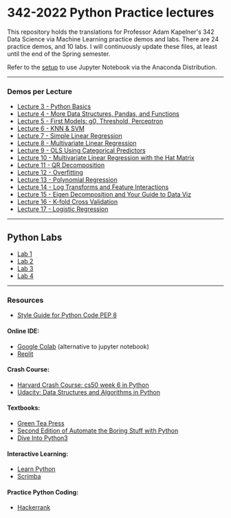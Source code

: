 # 342-2022 Python Practice lectures

This repository holds the translations for Professor Adam Kapelner's 342 Data Science via Machine Learning practice demos and labs. There are 24 practice demos, and 10 labs. I will continuously update these files, at least until the end of the Spring semester.

Refer to the [setup](https://github.com/sfnxboy/342-2022-Python-Practice-lectures/blob/main/Jupyter_Setup.md) to use Jupyter Notebook via the Anaconda Distribution.

---

### Demos per Lecture
- [Lecture 3 - Python Basics](https://github.com/sfnxboy/342-2022-Python-Practice-lectures/blob/main/Practice%20Notes/3%20-%20Python%20Practice%20Lecture%203%20MATH%20342W%20Queens%20College%20-%20The%20Basics.ipynb)
- [Lecture 4 - More Data Structures, Pandas, and Functions](https://github.com/sfnxboy/342-2022-Python-Practice-lectures/blob/main/Practice%20Notes/4%20-%20Python%20Practice%20Lecture%204%20MATH%20342W%20Queens%20College%20-%20More%20Data%20Structures%2C%20Pandas%20and%20Functions.ipynb)
- [Lecture 5 - First Models: g0, Threshold, Perceptron](https://github.com/sfnxboy/342-2022-Python-Practice-lectures/blob/main/Practice%20Notes/5%20-%20Python%20Practice%20Lecture%205%20MATH%20342W%20Queens%20College%20-%20Threshold%20%26%20Perceptron.ipynb)
- [Lecture 6 - KNN & SVM](https://github.com/sfnxboy/342-2022-Python-Practice-lectures/blob/main/Practice%20Notes/6%20-%20Python%20Practice%20Lecture%206%20MATH%20342W%20Queens%20College%20-%20KNN%20%26%20SVM.ipynb)
- [Lecture 7 - Simple Linear Regression](https://github.com/sfnxboy/342-2022-Python-Practice-lectures/blob/main/Practice%20Notes/7%20-%20Python%20Practice%20Lecture%207%20MATH%20342W%20Queens%20College%20-%20Simple%20Linear%20Regression.ipynb)
- [Lecture 8 - Multivariate Linear Regression](https://github.com/sfnxboy/342-2022-Python-Practice-lectures/blob/main/Practice%20Notes/8%20-%20Python%20Practice%20Lecture%208%20MATH%20342W%20Queens%20College%20-%20Multivariate%20Linear%20Regression.ipynb)
- [Lecture 9 - OLS Using Categorical Predictors](https://github.com/sfnxboy/342-2022-Python-Practice-lectures/blob/main/Practice%20Notes/9%20-%20Python%20Practice%20Lecture%209%20MATH%20342W%20Queens%20College%20-%20OLS%20Using%20Categorical%20Predictors.ipynb)
- [Lecture 10 - Multivariate Linear Regression with the Hat Matrix](https://github.com/sfnxboy/342-2022-Python-Practice-lectures/blob/main/Practice%20Notes/10%20-%20Python%20Practice%20Lecture%2010%20MATH%20342W%20Queens%20College%20-%20Multivariate%20Linear%20Regression%20with%20the%20Hat%20Matrix.ipynb)
- [Lecture 11 - QR Decomposition](https://github.com/sfnxboy/342-2022-Python-Practice-lectures/blob/main/Practice%20Notes/11%20-%20Python%20Practice%20Lecture%2011%20MATH%20342W%20Queens%20College%20-%20QR%20Decomposition.ipynb)
- [Lecture 12 - Overfitting](https://github.com/sfnxboy/342-2022-Python-Practice-lectures/blob/main/Practice%20Notes/12%20-%20Python%20Practice%20Lecture%2012%20MATH%20342W%20Queens%20College%20-%20Overfitting.ipynb)
- [Lecture 13 - Polynomial Regression](https://github.com/sfnxboy/342-2022-Python-Practice-lectures/blob/main/Practice%20Notes/13%20-%20Python%20Practice%20Lecture%2013%20MATH%20342W%20Queens%20College%20-%20Polynomial%20Regression.ipynb)
- [Lecture 14 - Log Transforms and Feature Interactions](https://github.com/sfnxboy/342-2022-Python-Practice-lectures/blob/main/Practice%20Notes/14%20-%20Python%20Practice%20Lecture%2014%20MATH%20342W%20Queens%20College%20-%20Linear%20Models%20with%20Feature%20Interactions.ipynb)
- [Lecture 15 - Eigen Decomposition and Your Guide to Data Viz](https://github.com/sfnxboy/342-2022-Python-Practice-lectures/blob/main/Practice%20Notes/15%20-%20Python%20Practice%20Lecture%2015%20MATH%20342W%20Queens%20College%20-%20Guide%20to%20Data%20Visualization.ipynb)
- [Lecture 16 - K-fold Cross Validation](https://github.com/sfnxboy/342-2022-Python-Practice-lectures/blob/main/Practice%20Notes/16%20-%20Python%20Practice%20Lecture%2016%20MATH%20342W%20Queens%20College%20-%20K-fold%20Cross%20Validation.ipynb)
- [Lecture 17 - Logistic Regression](https://github.com/sfnxboy/342-2022-Python-Practice-lectures/blob/main/Practice%20Notes/17%20-%20Python%20Practice%20Lecture%2017%20MATH%20342W%20Queens%20College%20-%20Logistic%20Regression.ipynb)

---
## Python Labs
- [Lab 1](https://github.com/sfnxboy/342-2022-Python-Practice-lectures/blob/main/Labs/Lab%201%20-%20Python%20Lab.ipynb)
- [Lab 2](https://github.com/sfnxboy/342-2022-Python-Practice-lectures/blob/main/Labs/Lab%202%20-%20Python%20Lab.ipynb)
- [Lab 3](https://github.com/sfnxboy/342-2022-Python-Practice-lectures/blob/main/Labs/Lab%203%20-%20Python%20Lab.ipynb)
- [Lab 4](https://github.com/sfnxboy/342-2022-Python-Practice-lectures/blob/main/Labs/Lab%204%20-%20Python%20Lab.ipynb)

---
### Resources

- [Style Guide for Python Code PEP 8](https://www.python.org/dev/peps/pep-0008/)
#### Online IDE:
- [Google Colab](https://colab.research.google.com/notebooks/intro.ipynb#recent=true) (alternative to jupyter notebook)
- [Replit](https://replit.com/~)

#### Crash Course: 
- [Harvard Crash Course: cs50 week 6 in Python](https://cs50.harvard.edu/college/2019/fall/weeks/6/)
- [Udacity: Data Structures and Algorithms in Python](https://www.udacity.com/course/data-structures-and-algorithms-in-python--ud513)

#### Textbooks:
- [Green Tea Press](https://greenteapress.com/wp/think-python-2e/)
- [Second Edition of Automate the Boring Stuff with Python](https://automatetheboringstuff.com/)
- [Dive Into Python3](https://diveintopython3.net/)

#### Interactive Learning:
- [Learn Python](https://www.learnpython.org)
- [Scrimba](https://scrimba.com/g/gpython)

#### Practice Python Coding:
- [Hackerrank](https://www.hackerrank.com/domains/python)
